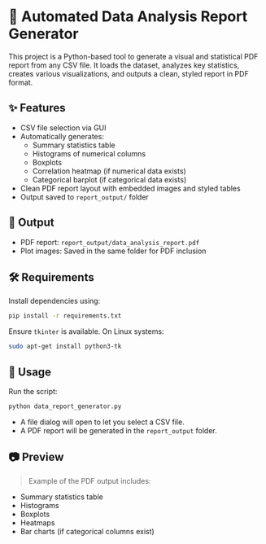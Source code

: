 # 📄 Automated Data Analysis Report Generator

This project is a Python-based tool to generate a visual and statistical PDF report from any CSV file. It loads the dataset, analyzes key statistics, creates various visualizations, and outputs a clean, styled report in PDF format.

## ✨ Features

- CSV file selection via GUI
- Automatically generates:
  - Summary statistics table
  - Histograms of numerical columns
  - Boxplots
  - Correlation heatmap (if numerical data exists)
  - Categorical barplot (if categorical data exists)
- Clean PDF report layout with embedded images and styled tables
- Output saved to `report_output/` folder

## 📂 Output

- PDF report: `report_output/data_analysis_report.pdf`
- Plot images: Saved in the same folder for PDF inclusion

## 🛠 Requirements

Install dependencies using:

```bash
pip install -r requirements.txt
```

Ensure `tkinter` is available. On Linux systems:

```bash
sudo apt-get install python3-tk
```

## 🚀 Usage

Run the script:

```bash
python data_report_generator.py
```

- A file dialog will open to let you select a CSV file.
- A PDF report will be generated in the `report_output` folder.

## 📷 Preview

> Example of the PDF output includes:
- Summary statistics table
- Histograms
- Boxplots
- Heatmaps
- Bar charts (if categorical columns exist)




